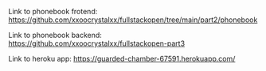 Link to phonebook frotend: https://github.com/xxoocrystalxx/fullstackopen/tree/main/part2/phonebook

Link to phonebook backend: https://github.com/xxoocrystalxx/fullstackopen-part3

Link to heroku app: https://guarded-chamber-67591.herokuapp.com/
